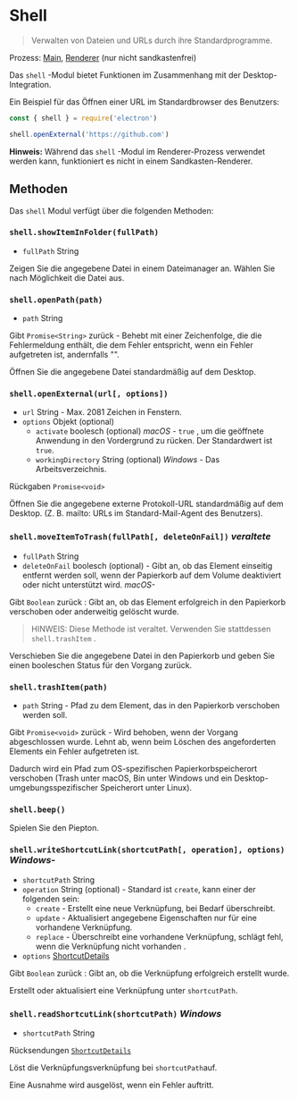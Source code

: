 # Shell

> Verwalten von Dateien und URLs durch ihre Standardprogramme.

Prozess: [Main](../glossary.md#main-process), [Renderer](../glossary.md#renderer-process) (nur nicht sandkastenfrei)

Das `shell` -Modul bietet Funktionen im Zusammenhang mit der Desktop-Integration.

Ein Beispiel für das Öffnen einer URL im Standardbrowser des Benutzers:

```javascript
const { shell } = require('electron')

shell.openExternal('https://github.com')
```

**Hinweis:** Während das `shell` -Modul im Renderer-Prozess verwendet werden kann, funktioniert es nicht in einem Sandkasten-Renderer.

## Methoden

Das `shell` Modul verfügt über die folgenden Methoden:

### `shell.showItemInFolder(fullPath)`

* `fullPath` String

Zeigen Sie die angegebene Datei in einem Dateimanager an. Wählen Sie nach Möglichkeit die Datei aus.

### `shell.openPath(path)`

* `path` String

Gibt `Promise<String>` zurück - Behebt mit einer Zeichenfolge, die die Fehlermeldung enthält, die dem Fehler entspricht, wenn ein Fehler aufgetreten ist, andernfalls "".

Öffnen Sie die angegebene Datei standardmäßig auf dem Desktop.

### `shell.openExternal(url[, options])`

* `url` String - Max. 2081 Zeichen in Fenstern.
* `options` Objekt (optional)
  * `activate` boolesch (optional) _macOS_ - `true` , um die geöffnete Anwendung in den Vordergrund zu rücken. Der Standardwert ist `true`.
  * `workingDirectory` String (optional) _Windows_ - Das Arbeitsverzeichnis.

Rückgaben `Promise<void>`

Öffnen Sie die angegebene externe Protokoll-URL standardmäßig auf dem Desktop. (Z. B. mailto: URLs im Standard-Mail-Agent des Benutzers).

### `shell.moveItemToTrash(fullPath[, deleteOnFail])` _veraltete_

* `fullPath` String
* `deleteOnFail` boolesch (optional) - Gibt an, ob das Element einseitig entfernt werden soll, wenn der Papierkorb auf dem Volume deaktiviert oder nicht unterstützt wird. _macOS-_

Gibt `Boolean` zurück : Gibt an, ob das Element erfolgreich in den Papierkorb verschoben oder anderweitig gelöscht wurde.

> HINWEIS: Diese Methode ist veraltet. Verwenden Sie stattdessen `shell.trashItem` .

Verschieben Sie die angegebene Datei in den Papierkorb und geben Sie einen booleschen Status für den Vorgang zurück.

### `shell.trashItem(path)`

* `path` String - Pfad zu dem Element, das in den Papierkorb verschoben werden soll.

Gibt `Promise<void>` zurück - Wird behoben, wenn der Vorgang abgeschlossen wurde. Lehnt ab, wenn beim Löschen des angeforderten Elements ein Fehler aufgetreten ist.

Dadurch wird ein Pfad zum OS-spezifischen Papierkorbspeicherort verschoben (Trash unter macOS, Bin unter Windows und ein Desktop-umgebungsspezifischer Speicherort unter Linux).

### `shell.beep()`

Spielen Sie den Piepton.

### `shell.writeShortcutLink(shortcutPath[, operation], options)` _Windows-_

* `shortcutPath` String
* `operation` String (optional) - Standard ist `create`, kann einer der folgenden sein:
  * `create` - Erstellt eine neue Verknüpfung, bei Bedarf überschreibt.
  * `update` - Aktualisiert angegebene Eigenschaften nur für eine vorhandene Verknüpfung.
  * `replace` - Überschreibt eine vorhandene Verknüpfung, schlägt fehl, wenn die Verknüpfung nicht vorhanden .
* `options` [ShortcutDetails](structures/shortcut-details.md)

Gibt `Boolean` zurück : Gibt an, ob die Verknüpfung erfolgreich erstellt wurde.

Erstellt oder aktualisiert eine Verknüpfung unter `shortcutPath`.

### `shell.readShortcutLink(shortcutPath)` _Windows_

* `shortcutPath` String

Rücksendungen [`ShortcutDetails`](structures/shortcut-details.md)

Löst die Verknüpfungsverknüpfung bei `shortcutPath`auf.

Eine Ausnahme wird ausgelöst, wenn ein Fehler auftritt.
